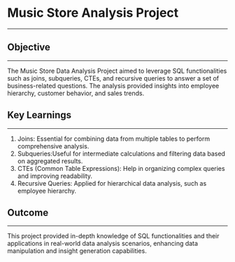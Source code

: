 # Music Store Analysis Project
---
## Objective
---
The Music Store Data Analysis Project aimed to leverage SQL functionalities such as joins, subqueries, CTEs, and recursive queries to answer a set of business-related questions. The analysis provided insights into employee hierarchy, customer behavior, and sales trends.

## Key Learnings
---
   1. Joins: Essential for combining data from multiple tables to perform comprehensive analysis.
   2. Subqueries:Useful for intermediate calculations and filtering data based on aggregated results.
   3. CTEs (Common Table Expressions): Help in organizing complex queries and improving readability.
   4. Recursive Queries: Applied for hierarchical data analysis, such as employee hierarchy.

## Outcome
---
This project provided in-depth knowledge of SQL functionalities and their applications in real-world data analysis scenarios, enhancing data manipulation and insight generation capabilities.
